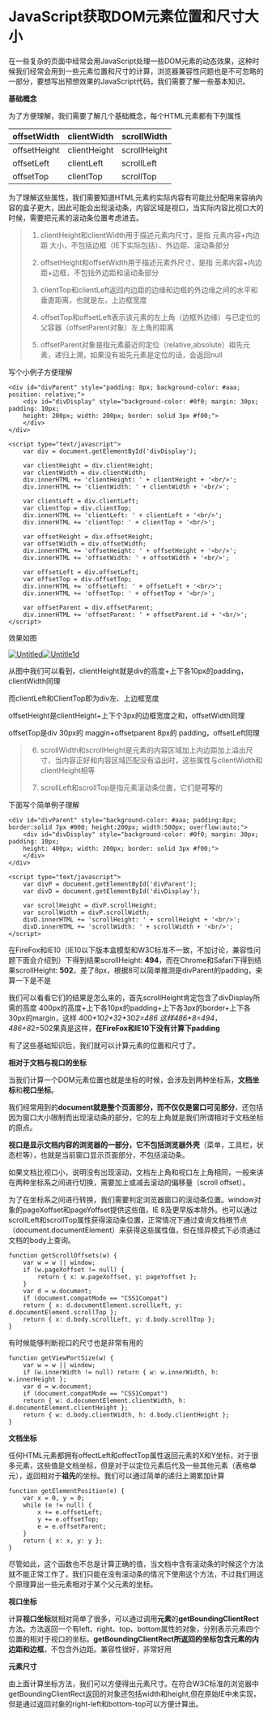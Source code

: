 # JavaScript获取DOM元素位置和尺寸大小

在一些复杂的页面中经常会用JavaScript处理一些DOM元素的动态效果，这种时候我们经常会用到一些元素位置和尺寸的计算，浏览器兼容性问题也是不可忽略的一部分，要想写出预想效果的JavaScript代码，我们需要了解一些基本知识。

**基础概念**

为了方便理解，我们需要了解几个基础概念，每个HTML元素都有下列属性

| offsetWidth  | clientWidth  | scrollWidth  |
| ------------ | ------------ | ------------ |
| offsetHeight | clientHeight | scrollHeight |
| offsetLeft   | clientLeft   | scrollLeft   |
| offsetTop    | clientTop    | scrollTop    |

为了理解这些属性，我们需要知道HTML元素的实际内容有可能比分配用来容纳内容的盒子更大，因此可能会出现滚动条，内容区域是视口，当实际内容比视口大的时候，需要把元素的滚动条位置考虑进去。

>   1.  clientHeight和clientWidth用于描述元素内尺寸，是指 元素内容+内边距 大小，不包括边框（IE下实际包括）、外边距、滚动条部分
>
>   2.  offsetHeight和offsetWidth用于描述元素外尺寸，是指 元素内容+内边距+边框，不包括外边距和滚动条部分
>
>   3.  clientTop和clientLeft返回内边距的边缘和边框的外边缘之间的水平和垂直距离，也就是左，上边框宽度
>
>   4.  offsetTop和offsetLeft表示该元素的左上角（边框外边缘）与已定位的父容器（offsetParent对象）左上角的距离
>
>   5.  offsetParent对象是指元素最近的定位（relative,absolute）祖先元素，递归上溯，如果没有祖先元素是定位的话，会返回null

写个小例子方便理解

```
<div id="divParent" style="padding: 8px; background-color: #aaa; position: relative;">
    <div id="divDisplay" style="background-color: #0f0; margin: 30px; padding: 10px;
    height: 200px; width: 200px; border: solid 3px #f00;">
    </div>
</div>
```

```
<script type="text/javascript">
    var div = document.getElementById('divDisplay');

    var clientHeight = div.clientHeight;
    var clientWidth = div.clientWidth;
    div.innerHTML += 'clientHeight: ' + clientHeight + '<br/>';
    div.innerHTML += 'clientWidth: ' + clientWidth + '<br/>';

    var clientLeft = div.clientLeft;
    var clientTop = div.clientTop;
    div.innerHTML += 'clientLeft: ' + clientLeft + '<br/>';
    div.innerHTML += 'clientTop: ' + clientTop + '<br/>';

    var offsetHeight = div.offsetHeight;
    var offsetWidth = div.offsetWidth;
    div.innerHTML += 'offsetHeight: ' + offsetHeight + '<br/>';
    div.innerHTML += 'offsetWidth: ' + offsetWidth + '<br/>';

    var offsetLeft = div.offsetLeft;
    var offsetTop = div.offsetTop;
    div.innerHTML += 'offsetLeft: ' + offsetLeft + '<br/>';
    div.innerHTML += 'offsetTop: ' + offsetTop + '<br/>';

    var offsetParent = div.offsetParent;
    div.innerHTML += 'offsetParent: ' + offsetParent.id + '<br/>';
</script>
```

效果如图

[![Untitled](https://images.cnblogs.com/cnblogs_com/dolphinX/201211/201211191754268710.png)](http://images.cnblogs.com/cnblogs_com/dolphinX/201211/201211191754251925.png)[![Untitle1d](https://images.cnblogs.com/cnblogs_com/dolphinX/201211/201211191754284481.png)](http://images.cnblogs.com/cnblogs_com/dolphinX/201211/201211191754272123.png)

 从图中我们可以看到，clientHeight就是div的高度+上下各10px的padding，clientWidth同理

而clientLeft和ClientTop即为div左、上边框宽度

offsetHeight是clientHeight+上下个3px的边框宽度之和，offsetWidth同理

offsetTop是div 30px的 maggin+offsetparent 8px的 padding，offsetLeft同理

>   6.  scrollWidth和scrollHeight是元素的内容区域加上内边距加上溢出尺寸，当内容正好和内容区域匹配没有溢出时，这些属性与clientWidth和clientHeight相等
>
>   7.  scrollLeft和scrollTop是指元素滚动条位置，它们是**可写**的

下面写个简单例子理解

```
<div id="divParent" style="background-color: #aaa; padding:8px; border:solid 7px #000; height:200px; width:500px; overflow:auto;">
    <div id="divDisplay" style="background-color: #0f0; margin: 30px; padding: 10px;
    height: 400px; width: 200px; border: solid 3px #f00;">
    </div>
</div>
```

```
<script type="text/javascript">
    var divP = document.getElementById('divParent');
    var divD = document.getElementById('divDisplay');

    var scrollHeight = divP.scrollHeight;
    var scrollWidth = divP.scrollWidth;
    divD.innerHTML += 'scrollHeight: ' + scrollHeight + '<br/>';
    divD.innerHTML += 'scrollWidth: ' + scrollWidth + '<br/>';
</script>
```

在FireFox和IE10（IE10以下版本盒模型和W3C标准不一致，不加讨论，兼容性问题下面会介绍到）下得到结果scrollHeight: **494**，而在Chrome和Safari下得到结果scrollHeight: **502**，差了8px，根据8可以简单推测是divParent的padding，来算一下是不是

我们可以看看它们的结果是怎么来的，首先scrollHeight肯定包含了divDisplay所需的高度 400px的高度+上下各10px的padding+上下各3px的border+上下各30px的margin，这样 400+10*2+3*2+30*2=486 这样486+8=494， 486+8*2=502果真是这样，**在FireFox和IE10下没有计算下padding**

有了这些基础知识后，我们就可以计算元素的位置和尺寸了。

**相对于文档与视口的坐标**

当我们计算一个DOM元素位置也就是坐标的时候，会涉及到两种坐标系，**文档坐标**和**视口坐标**。

我们经常用到的**document就是整个页面部分，而不仅仅是窗口可见部分**，还包括因为窗口大小限制而出现滚动条的部分，它的左上角就是我们所谓相对于文档坐标的原点。

**视口是显示文档内容的浏览器的一部分，它不包括浏览器外壳**（菜单，工具栏，状态栏等），也就是当前窗口显示页面部分，不包括滚动条。

如果文档比视口小，说明没有出现滚动，文档左上角和视口左上角相同，一般来讲在两种坐标系之间进行切换，需要加上或减去滚动的偏移量（scroll offset）。

为了在坐标系之间进行转换，我们需要判定浏览器窗口的滚动条位置。window对象的pageXoffset和pageYoffset提供这些值，IE 8及更早版本除外。也可以通过scrollLeft和scrollTop属性获得滚动条位置，正常情况下通过查询文档根节点（document.documentElement）来获得这些属性值，但在怪异模式下必须通过文档的body上查询。

```
function getScrollOffsets(w) {
    var w = w || window;
    if (w.pageXoffset != null) {
        return { x: w.pageXoffset, y: pageYoffset };
    }
    var d = w.document;
    if (document.compatMode == "CSS1Compat")
    return { x: d.documentElement.scrollLeft, y: d.documentElement.scrollTop };
    return { x: d.body.scrollLeft, y: d.body.scrollTop };
}
```

有时候能够判断视口的尺寸也是非常有用的

```
function getViewPortSize(w) {
    var w = w || window;
    if (w.innerWidth != null) return { w: w.innerWidth, h: w.innerHeight };
    var d = w.document;
    if (document.compatMode == "CSS1Compat")
    return { w: d.documentElement.clientWidth, h: d.documentElement.clientHeight };
    return { w: d.body.clientWidth, h: d.body.clientHeight };
}
```

**文档坐标**

任何HTML元素都拥有offectLeft和offectTop属性返回元素的X和Y坐标，对于很多元素，这些值是文档坐标，但是对于以定位元素后代及一些其他元素（表格单元），返回相对于**祖先**的坐标。我们可以通过简单的递归上溯累加计算

```
function getElementPosition(e) {
    var x = 0, y = 0;
    while (e != null) {
        x += e.offsetLeft;
        y += e.offsetTop;
        e = e.offsetParent;
    }
    return { x: x, y: y };
}
```

尽管如此，这个函数也不总是计算正确的值，当文档中含有滚动条的时候这个方法就不能正常工作了，我们只能在没有滚动条的情况下使用这个方法，不过我们用这个原理算出一些元素相对于某个父元素的坐标。

**视口坐标**

计算**视口坐标**就相对简单了很多，可以通过调用**元素**的**getBoundingClientRect**方法。方法返回一个有left、right、top、bottom属性的对象，分别表示元素四个位置的相对于视口的坐标。**getBoundingClientRect所返回的坐标包含元素的内边距和边框**，不包含外边距。兼容性很好，非常好用

**元素尺寸**

由上面计算坐标方法，我们可以方便得出元素尺寸。在符合W3C标准的浏览器中getBoundingClientRect返回的对象还包括width和height,但在原始IE中未实现，但是通过返回对象的right-left和bottom-top可以方便计算出。